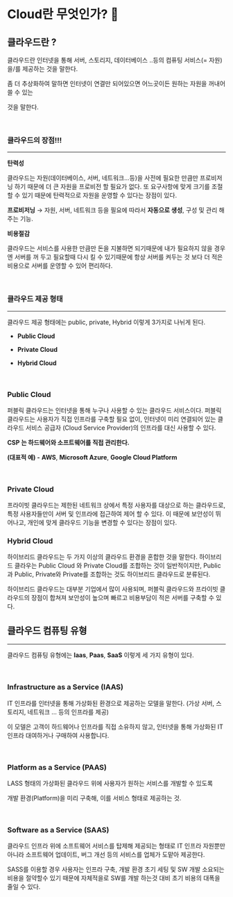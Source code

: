# **Cloud란 무엇인가?** 🤔

## **클라우드란 ?**
클라우드란 인터넷을 통해 서버, 스토리지, 데이터베이스 ..등의 컴퓨팅 서비스(= 자원)을/를 제공하는 것을 말한다.

좀 더 추상화하여 말하면 인터넷이 연결만 되어있으면 어느곳이든 원하는 자원을 꺼내어 쓸 수 있는 

것을 말한다.

<br>

### **클라우드의 장점!!!**

---

**탄력성**

클라우드는 자원(데이터베이스, 서버, 네트워크…등)을 사전에 필요한 만큼만 프로비저닝 하기 때문에 더 큰 자원을 프로비전 할 필요가 없다. 또 요구사항에 맞게 크기를 조절할 수 있기 때문에 탄력적으로 자원을 운영할 수 있다는 장점이 있다.

**프로비저닝** → 자원, 서버, 네트워크 등을 필요에 따라서 **자동으로 생성**, 구성 및 관리 해 주는 기능.

**비용절감**

클라우드는 서비스를 사용한 만큼만 돈을 지불하면 되기때문에 내가 필요하지 않을 경우엔 서버를 꺼 두고 필요할때 다시 킬 수 있기때문에 항상 서버를 켜두는 것 보다 더 적은 비용으로 서버를 운영할 수 있어 편리하다.

<br>

### **클라우드 제공 형태**

---

클라우드 제공 형태에는 public, private, Hybrid  이렇게 3가지로 나뉘게 된다.

- **Public Cloud**

- **Private Cloud**

- **Hybrid Cloud**

<br>

### **Public Cloud**

퍼블릭 클라우드는 인터넷을 통해 누구나 사용할 수 있는 클라우드 서비스이다.
퍼블릭 클라우드는 사용자가 직접 인프라를 구축할 필요 없이, 인터넷이 미리 연결되어 있는
클라우드 서비스 공급자 (Cloud Service Provider)의 인프라를 대신 사용할 수 있다.

**CSP 는 하드웨어와 소프트웨어를 직접 관리한다.**

**(대표적 예) -**  **AWS**,  **Microsoft Azure**,  **Google Cloud Platform**

<br>

### **Private Cloud**

프라이빗 클라우드는 제한된 네트워크 상에서 특정 사용자를 대상으로 하는 클라우드로,
특정 사용자들만이 서버 및 인프라에 접근하여 제어 할 수 있다. 이 때문에 보안성이 뛰어나고,
개인에 맞게 클라우드 기능을 변경할 수 있다는 장점이 있다.

### **Hybrid Cloud**

하이브리드 클라우드는 두 가지 이상의 클라우드 환경을 혼합한 것을 말한다.
하이브리드 클라우는 Public Cloud 와 Private Cloud를 조합하는 것이 일반적이지만,
Public과 Public, Private와 Private를 조합하는 것도 하이브리드 클라우드로 분류된다.

하이브리드 클라우드는 대부분 기업에서 많이 사용되며, 퍼블릭 클라우드와 프라이빗 클라우드의
장점이 합쳐져 보안성이 높으며 빠르고 비용부담이 적은 서버를 구축할 수 있다.

## **클라우드 컴퓨팅 유형**

---


클라우드 컴퓨팅 유형에는 **Iaas**, **Paas**, **SaaS** 이렇게 세 가지 유형이 있다.

<br>

### **Infrastructure as a Service (IAAS)**

IT 인프라를 인터넷을 통해 가상화된 환경으로 제공하는 모델을 말한다.
(가상 서버, 스토리지, 네트워크 … 등의 인프라를 제공)

이 모델은 고객이 하드웨어나 인프라를 직접 소유하지 않고, 인터넷을 통해 가상화된 IT 인프라
대여하거나 구매하여 사용합니다.

<br>

### **Platform as a Service (PAAS)**

LASS 형태의 가상화된 클라우드 위에 사용자가 원하는 서비스를 개발할 수 있도록 

개발 환경(Platform)을 미리 구축해, 이를 서비스 형태로 제공하는 것.

<br>

### **Software as a Service (SAAS)**

클라우드 인프라 위에 소프트웨어 서비스를 탑제해 제공되는 형태로 IT 인프라 자원뿐만 아니라 소프트웨어 업데이트, 버그 개선 등의 서비스를 업체가 도맡아 제공한다.

SASS를 이용할 경우 사용자는 인프라 구축, 개발 환경 초기 세팅 및 SW 개발 소요되는 비용을 절약할수 있기 때문에 자체적을로 SW를 개발 하는것 대비 초기 비용의 대폭을 줄일 수 있다.